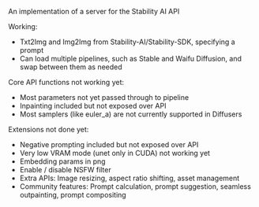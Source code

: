 An implementation of a server for the Stability AI API

Working:

- Txt2Img and Img2Img from Stability-AI/Stability-SDK, specifying a prompt
- Can load multiple pipelines, such as Stable and Waifu Diffusion, and swap between them as needed

Core API functions not working yet:

- Most parameters not yet passed through to pipeline
- Inpainting included but not exposed over API
- Most samplers (like euler_a) are not currently supported in Diffusers

Extensions not done yet:

- Negative prompting included but not exposed over API
- Very low VRAM mode (unet only in CUDA) not working yet
- Embedding params in png
- Enable / disable NSFW filter
- Extra APIs: Image resizing, aspect ratio shifting, asset management
- Community features: Prompt calculation, prompt suggestion, seamless outpainting, prompt compositing
